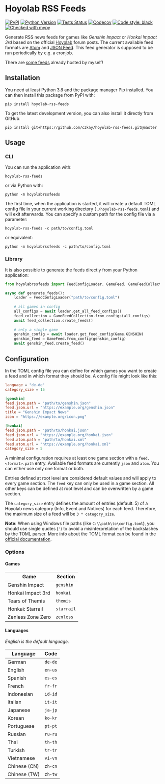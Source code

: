 # Hoyolab RSS Feeds

[![PyPI](https://img.shields.io/pypi/v/hoyolab-rss-feeds)](https://pypi.org/project/hoyolab-rss-feeds/)
[![Python Version](https://img.shields.io/pypi/pyversions/hoyolab-rss-feeds)](https://pypi.org/project/hoyolab-rss-feeds/)
[![Tests Status](https://img.shields.io/github/actions/workflow/status/c3kay/hoyolab-rss-feeds/test.yaml?branch=master)](https://github.com/c3kay/hoyolab-rss-feeds/actions/workflows/test.yaml)
[![Codecov](https://img.shields.io/codecov/c/gh/c3kay/hoyolab-rss-feeds/master)](https://app.codecov.io/gh/c3kay/hoyolab-rss-feeds)
[![Code style: black](https://img.shields.io/badge/code%20style-black-000000.svg)](https://github.com/psf/black)
[![Checked with mypy](http://www.mypy-lang.org/static/mypy_badge.svg)](http://mypy-lang.org/)

Generate RSS news feeds for games like *Genshin Impact* or *Honkai Impact 3rd* based 
on the official [Hoyolab](https://www.hoyolab.com) forum posts. The current available 
feed formats are [Atom](https://datatracker.ietf.org/doc/html/rfc4287) and 
[JSON Feed](https://jsonfeed.org). This feed generator is supposed to be run
periodically by e.g. a cronjob.

There are [some feeds](https://c3kay.de/hoyolab-rss-feeds) already hosted by myself!

## Installation

You need at least Python 3.8 and the package manager Pip installed. You can then 
install this package from PyPI with:

```shell
pip install hoyolab-rss-feeds
```

To get the latest development version, you can also install it directly from GitHub:

```shell
pip install git+https://github.com/c3kay/hoyolab-rss-feeds.git@master
```

## Usage

### CLI

You can run the application with:

```shell
hoyolab-rss-feeds
```

or via Python with:

```shell
python -m hoyolabrssfeeds
```

The first time, when the application is started, it will create a default TOML config
file in your current working directory (`./hoyolab-rss-feeds.toml`) and will exit 
afterwards. You can specify a custom path for the config file via a parameter:

```shell
hoyolab-rss-feeds -c path/to/config.toml
```

or equivalent:

```shell
python -m hoyolabrssfeeds -c path/to/config.toml
```

### Library

It is also possible to generate the feeds directly from your Python application:

```python
from hoyolabrssfeeds import FeedConfigLoader, GameFeed, GameFeedCollection, Game

async def generate_feeds():
    loader = FeedConfigLoader("path/to/config.toml")
    
    # all games in config
    all_configs = await loader.get_all_feed_configs()
    feed_collection = GameFeedCollection.from_configs(all_configs)
    await feed_collection.create_feeds()
    
    # only a single game
    genshin_config = await loader.get_feed_config(Game.GENSHIN)
    genshin_feed = GameFeed.from_config(genshin_config)
    await genshin_feed.create_feed()
```

## Configuration

In the TOML config file you can define for which games you want to create a feed
and in which format they should be. A config file might look like this:

```toml
language = "de-de"
category_size = 15

[genshin]
feed.json.path = "path/to/genshin.json"
feed.json.url = "https://example.org/genshin.json"
title = "Genshin Impact News"
icon = "https://example.org/icon.png"

[honkai]
feed.json.path = "path/to/honkai.json"
feed.json.url = "https://example.org/honkai.json"
feed.atom.path = "path/to/honkai.xml"
feed.atom.url = "https://example.org/honkai.xml"
category_size = 5
```

A minimal configuration requires at least one game section with a `feed.<format>.path` 
entry. Available feed formats are currently `json` and `atom`. You can either use 
only one format or both.

Entries defined at root level are considered default values and will apply to every 
game section. The `feed` key can only be used in a game section. All other keys 
can be defined at root level and can be overwritten by a game section.

The `category_size` entry defines the amount of entries (default: 5) of a Hoyolab news 
category (Info, Event and Notices) for each feed. Therefore, the maximum size of a 
feed will be `3 * category_size`.

**Note:** When using Windows file paths (like `C:\\path\to\config.toml`), you should
use single quotes (`'`) to avoid a misinterpretation of the backslashes by the TOML 
parser. More info about the TOML format can be found in the 
[official documentation](https://toml.io/en/).

### Options

#### Games

| Game              | Section    |
|-------------------|------------|
| Genshin Impact    | `genshin`  |
| Honkai Impact 3rd | `honkai`   |
| Tears of Themis   | `themis`   |
| Honkai: Starrail  | `starrail` |
| Zenless Zone Zero | `zenless`  |

#### Languages

*English is the default language.*

| Language     | Code    |
|--------------|---------|
| German       | `de-de` |
| English      | `en-us` |
| Spanish      | `es-es` |
| French       | `fr-fr` |
| Indonesian   | `id-id` |
| Italian      | `it-it` |
| Japanese     | `ja-jp` |
| Korean       | `ko-kr` |
| Portuguese   | `pt-pt` |
| Russian      | `ru-ru` |
| Thai         | `th-th` |
| Turkish      | `tr-tr` |
| Vietnamese   | `vi-vn` |
| Chinese (CN) | `zh-cn` |
| Chinese (TW) | `zh-tw` |
